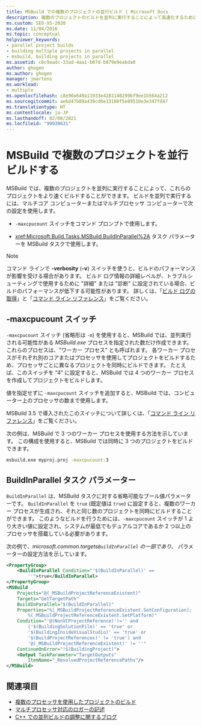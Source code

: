 ```yaml
---
title: MSBuild での複数のプロジェクトの並行ビルド | Microsoft Docs
description: 複数のプロジェクトのビルドを並列に実行することによって高速化するために使用できる MSBuild 設定について説明します。
ms.custom: SEO-VS-2020
ms.date: 11/04/2016
ms.topic: conceptual
helpviewer_keywords:
- parallel project builds
- building multiple projects in parallel
- msbuild, building projects in parallel
ms.assetid: c8c9aadc-33ad-4aa1-b07d-b879e9eabda0
author: ghogen
ms.author: ghogen
manager: jmartens
ms.workload:
- multiple
ms.openlocfilehash: c8e90a649a11933e4281140299bf9ee1b564a212
ms.sourcegitcommit: ae6d47b09a439cd0e13180f5e89510e3e347fd47
ms.translationtype: HT
ms.contentlocale: ja-JP
ms.lasthandoff: 02/08/2021
ms.locfileid: "99939631"
---
```

# <a name="build-multiple-projects-in-parallel-with-msbuild"></a>MSBuild で複数のプロジェクトを並行ビルドする

MSBuild では、複数のプロジェクトを並列に実行することによって、これらのプロジェクトをより速くビルドすることができます。 ビルドを並列で実行するには、マルチコア コンピューターまたはマルチプロセッサ コンピューターで次の設定を使用します。

- `-maxcpucount` スイッチをコマンド プロンプトで使用します。

- <xref:Microsoft.Build.Tasks.MSBuild.BuildInParallel%2A> タスク パラメーターを MSBuild タスクで使用します。

> [!NOTE]
> コマンド ラインで **-verbosity** (**-v**) スイッチを使うと、ビルドのパフォーマンスが影響を受ける場合があります。 ビルド ログ情報の詳細レベルが、トラブルシューティングで使用するために "詳細" または "診断" に設定されている場合、ビルドのパフォーマンスが低下する可能性があります。 詳しくは、「[ビルド ログの取得](../msbuild/obtaining-build-logs-with-msbuild.md)」と「[コマンド ライン リファレンス](../msbuild/msbuild-command-line-reference.md)」をご覧ください。

## <a name="-maxcpucount-switch"></a>-maxcpucount スイッチ

`-maxcpucount` スイッチ (省略形は `-m`) を使用すると、MSBuild では、並列実行される可能性がある *MSBuild.exe* プロセスを指定された数だけ作成できます。 これらのプロセスは、"ワーカー プロセス" とも呼ばれます。 各ワーカー プロセスがそれぞれ別のコアまたはプロセッサを使用してプロジェクトをビルドするため、プロセッサごとに異なるプロジェクトを同時にビルドできます。 たとえば、このスイッチを "4" に設定すると、MSBuild では 4 つのワーカー プロセスを作成してプロジェクトをビルドします。

値を指定せずに `-maxcpucount` スイッチを追加すると、MSBuild では、コンピューター上のプロセッサの数まで使用します。

MSBuild 3.5 で導入されたこのスイッチについて詳しくは、「[コマンド ライン リファレンス](../msbuild/msbuild-command-line-reference.md)」をご覧ください。

次の例は、MSBuild で 3 つのワーカー プロセスを使用する方法を示しています。 この構成を使用すると、MSBuild では同時に 3 つのプロジェクトをビルドできます。

```cmd
msbuild.exe myproj.proj -maxcpucount:3
```

## <a name="buildinparallel-task-parameter"></a>BuildInParallel タスク パラメーター

`BuildInParallel` は、MSBuild タスクに対する省略可能なブール値パラメーターです。 `BuildInParallel` を `true` (既定値は `true`) に設定すると、複数のワーカー プロセスが生成され、それと同じ数のプロジェクトを同時にビルドすることができます。 このようなビルドを行うためには、`-maxcpucount` スイッチが 1 より大きい値に設定され、システムが最低でもデュアルコアであるか 2 つ以上のプロセッサを搭載している必要があります。

次の例で、*microsoft.common.targets`BuildInParallel` の一部であり、* パラメーターの設定方法を示しています。

```xml
<PropertyGroup>
    <BuildInParallel Condition="'$(BuildInParallel)' ==
        ''">true</BuildInParallel>
</PropertyGroup>
<MSBuild
    Projects="@(_MSBuildProjectReferenceExistent)"
    Targets="GetTargetPath"
    BuildInParallel="$(BuildInParallel)"
    Properties="%(_MSBuildProjectReferenceExistent.SetConfiguration);
        %(_MSBuildProjectReferenceExistent.SetPlatform)"
    Condition="'@(NonVCProjectReference)'!='' and
        ('$(BuildingSolutionFile)' == 'true' or
        '$(BuildingInsideVisualStudio)' == 'true' or
        '$(BuildProjectReferences)' != 'true') and
        '@(_MSBuildProjectReferenceExistent)' != ''"
    ContinueOnError="!$(BuildingProject)">
    <Output TaskParameter="TargetOutputs"
        ItemName="_ResolvedProjectReferencePaths"/>
</MSBuild>
```

## <a name="see-also"></a>関連項目

- [複数のプロセッサを使用したプロジェクトのビルド](../msbuild/using-multiple-processors-to-build-projects.md)
- [マルチプロセッサ対応のロガーの記述](../msbuild/writing-multi-processor-aware-loggers.md)
- [C++ での並列ビルドの調整に関するブログ](https://devblogs.microsoft.com/visualstudio/tuning-c-build-parallelism-in-vs2010/)
